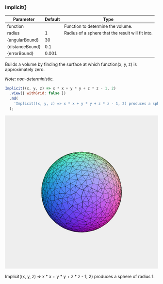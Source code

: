 ### Implicit()
Parameter|Default|Type
---|---|---
function||Function to determine the volume.
radius|1|Radius of a sphere that the result will fit into.
{angularBound}|30|
{distanceBound}|0.1|
{errorBound}|0.001|

Builds a volume by finding the surface at which function(x, y, z) is approximately zero.

_Note: non-deterministic._

```JavaScript
Implicit((x, y, z) => x * x + y * y + z * z - 1, 2)
  .view({ withGrid: false })
  .md(
    'Implicit((x, y, z) => x * x + y * y + z * z - 1, 2) produces a sphere of radius 1.'
  );
```

![Image](Implicit.md.0.png)

Implicit((x, y, z) => x * x + y * y + z * z - 1, 2) produces a sphere of radius 1.
